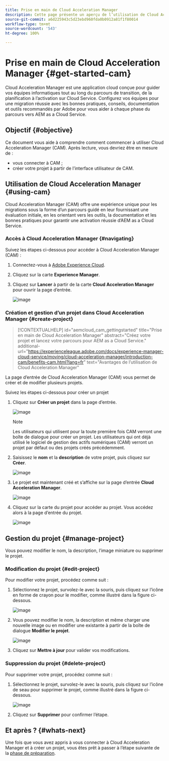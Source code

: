 ```yaml
---
title: Prise en main de Cloud Acceleration Manager
description: Cette page présente un aperçu de l’utilisation de Cloud Acceleration Manager et de sa prise en main.
source-git-commit: a6d225943c5d23ebd960fda0b0912a81f1f80014
workflow-type: tm+mt
source-wordcount: '543'
ht-degree: 100%

---
```


# Prise en main de Cloud Acceleration Manager {#get-started-cam}

Cloud Acceleration Manager est une application cloud conçue pour guider vos équipes informatiques tout au long du parcours de transition, de la planification à l’activation sur Cloud Service. Configurez vos équipes pour une migration réussie avec les bonnes pratiques, conseils, documentation et outils recommandés par Adobe pour vous aider à chaque phase du parcours vers AEM as a Cloud Service.

## Objectif {#objective}

Ce document vous aide à comprendre comment commencer à utiliser Cloud Acceleration Manager (CAM). Après lecture, vous devriez être en mesure de :

* vous connecter à CAM ;
* créer votre projet à partir de l’interface utilisateur de CAM.

## Utilisation de Cloud Acceleration Manager {#using-cam}

Cloud Acceleration Manager (CAM) offre une expérience unique pour les migrations sous la forme d’un parcours guidé en leur fournissant une évaluation initiale, en les orientant vers les outils, la documentation et les bonnes pratiques pour garantir une activation réussie d’AEM as a Cloud Service.

### Accès à Cloud Acceleration Manager {#navigating}

Suivez les étapes ci-dessous pour accéder à Cloud Acceleration Manager (CAM) :

1. Connectez-vous à [Adobe Experience Cloud](https://experience.adobe.com).

1. Cliquez sur la carte **Experience Manager**.

1. Cliquez sur **Lancer** à partir de la carte **Cloud Acceleration Manager** pour ouvrir la page d’entrée.

   ![image](/help/journey-migration/cloud-acceleration-manager/assets/cam-1.png)

### Création et gestion d’un projet dans Cloud Acceleration Manager {#create-project}

>[!CONTEXTUALHELP]
>id="aemcloud_cam_gettingstarted"
>title="Prise en main de Cloud Acceleration Manager"
>abstract="Créez votre projet et lancez votre parcours pour AEM as a Cloud Service."
>additional-url="https://experienceleague.adobe.com/docs/experience-manager-cloud-service/moving/cloud-acceleration-manager/introduction-cam/benefits-cam.html?lang=fr" text="Avantages de l’utilisation de Cloud Acceleration Manager"

La page d’entrée de Cloud Acceleration Manager (CAM) vous permet de créer et de modifier plusieurs projets.

Suivez les étapes ci-dessous pour créer un projet 

1. Cliquez sur **Créer un projet** dans la page d’entrée.

   ![image](/help/journey-migration/cloud-acceleration-manager/assets/cam-2.png)

   >[!NOTE]
   >Les utilisateurs qui utilisent pour la toute première fois CAM verront une boîte de dialogue pour créer un projet. Les utilisateurs qui ont déjà utilisé le logiciel de gestion des actifs numériques (CAM) verront un projet par défaut ou des projets créés précédemment.

1. Saisissez le **nom** et la **description** de votre projet, puis cliquez sur **Créer**.

   ![image](/help/journey-migration/cloud-acceleration-manager/assets/cam-3.png)

1. Le projet est maintenant créé et s’affiche sur la page d’entrée **Cloud Acceleration Manager**.

   ![image](/help/journey-migration/cloud-acceleration-manager/assets/cam-landing.png)

1. Cliquez sur la carte du projet pour accéder au projet. Vous accédez alors à la page d’entrée du projet.

   ![image](/help/journey-migration/cloud-acceleration-manager/assets/cam-5.png)

## Gestion du projet {#manage-project}

Vous pouvez modifier le nom, la description, l’image miniature ou supprimer le projet.

### Modification du projet {#edit-project}

Pour modifier votre projet, procédez comme suit :

1. Sélectionnez le projet, survolez-le avec la souris, puis cliquez sur l’icône en forme de crayon pour le modifier, comme illustré dans la figure ci-dessous.

   ![image](/help/journey-migration/cloud-acceleration-manager/assets/cam-4.png)

1. Vous pouvez modifier le nom, la description et même charger une nouvelle image ou en modifier une existante à partir de la boîte de dialogue **Modifier le projet**.

   ![image](/help/journey-migration/cloud-acceleration-manager/assets/cam-edit.png)

1. Cliquez sur **Mettre à jour** pour valider vos modifications.

### Suppression du projet {#delete-project}

Pour supprimer votre projet, procédez comme suit :

1. Sélectionnez le projet, survolez-le avec la souris, puis cliquez sur l’icône de seau pour supprimer le projet, comme illustré dans la figure ci-dessous.

   ![image](/help/journey-migration/cloud-acceleration-manager/assets/cam-4.png)

1. Cliquez sur **Supprimer** pour confirmer l’étape.

## Et après ? {#whats-next}

Une fois que vous avez appris à vous connecter à Cloud Acceleration Manager et à créer un projet, vous êtes prêt à passer à l’étape suivante de la [phase de préparation](https://experienceleague.adobe.com/docs/experience-manager-cloud-service/moving/cloud-acceleration-manager/using-cam/cam-readiness-phase.html?lang=fr).
